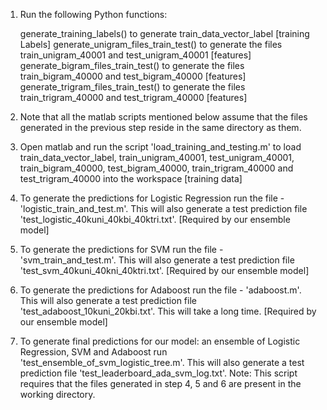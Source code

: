 1) Run the following Python functions:

	generate_training_labels() to generate train_data_vector_label  [training Labels]
	generate_unigram_files_train_test() to generate the files train_unigram_40001 and test_unigram_40001  [features]
	generate_bigram_files_train_test() to generate the files train_bigram_40000 and test_bigram_40000	  [features]
	generate_trigram_files_train_test() to generate the files train_trigram_40000 and test_trigram_40000  [features]
	
2) Note that all the matlab scripts mentioned below assume that the files generated in the previous step reside in the same directory as them.

3) Open matlab and run the script 'load_training_and_testing.m' to load 
train_data_vector_label, train_unigram_40001, test_unigram_40001, train_bigram_40000, test_bigram_40000, train_trigram_40000 and test_trigram_40000 into the workspace   [training data]

4) To generate the predictions for Logistic Regression run the file - 'logistic_train_and_test.m'. This will also generate a test prediction file 'test_logistic_40kuni_40kbi_40ktri.txt'.   [Required by our ensemble model]

5) To generate the predictions for SVM run the file - 'svm_train_and_test.m'. This will also generate a test prediction file 'test_svm_40kuni_40kni_40ktri.txt'.							 [Required by our ensemble model]

6) To generate the predictions for Adaboost run the file - 'adaboost.m'. This will also generate a test prediction file 'test_adaboost_10kuni_20kbi.txt'. This will take a long time.		 [Required by our ensemble model] 

7) To generate final predictions for our  model: an ensemble of Logistic Regression, SVM and Adaboost run 'test_ensemble_of_svm_logistic_tree.m'. This will also generate a test prediction file 'test_leaderboard_ada_svm_log.txt'.
	Note: This script requires that the files generated in step 4, 5 and 6 are present in the working directory.
